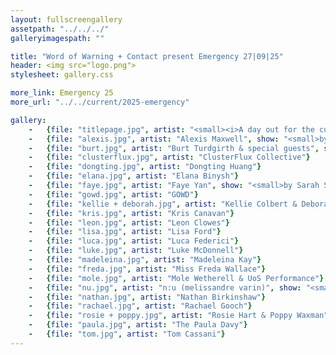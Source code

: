 ```yaml
---
layout: fullscreengallery
assetpath: "../../../"
galleryimagespath: ""

title: "Word of Warning + Contact present Emergency 27|09|25"
header: <img src="logo.png">
stylesheet: gallery.css

more_link: Emergency 25
more_url: "../../current/2025-emergency"

gallery:
    -   {file: "titlepage.jpg", artist: "<small><i>A day out for the curious at Contact, Sat 27 Sep 2025</i></small> · Action Hero"}
    -   {file: "alexis.jpg", artist: "Alexis Maxwell", show: "<small>by Brian Slater</small>"}
    -   {file: "burt.jpg", artist: "Burt Turdgirth & special guests", show: "<small>by Luke Bryant</small>"}
    -   {file: "clusterflux.jpg", artist: "ClusterFlux Collective"} 
    -   {file: "dongting.jpg", artist: "Dongting Huang"}
    -   {file: "elana.jpg", artist: "Elana Binysh"} 
    -   {file: "faye.jpg", artist: "Faye Yan", show: "<small>by Sarah Song</small>"}
    -   {file: "gowd.jpg", artist: "GOWD"} 
    -   {file: "kellie + deborah.jpg", artist: "Kellie Colbert & Deborah Newton"}
    -   {file: "kris.jpg", artist: "Kris Canavan"}
    -   {file: "leon.jpg", artist: "Leon Clowes"}
    -   {file: "lisa.jpg", artist: "Lisa Ford"}
    -   {file: "luca.jpg", artist: "Luca Federici"}
    -   {file: "luke.jpg", artist: "Luke McDonnell"}
    -   {file: "madeleina.jpg", artist: "Madeleina Kay"}
    -   {file: "freda.jpg", artist: "Miss Freda Wallace"} 
    -   {file: "mole.jpg", artist: "Mole Wetherell & UoS Performance"}
    -   {file: "nu.jpg", artist: "n:u (melissandre varin)", show: "<small>by Hans Gaston Op de Beeck</small>"}
    -   {file: "nathan.jpg", artist: "Nathan Birkinshaw"}
    -   {file: "rachael.jpg", artist: "Rachael Gooch"}
    -   {file: "rosie + poppy.jpg", artist: "Rosie Hart & Poppy Waxman"}
    -   {file: "paula.jpg", artist: "The Paula Davy"}
    -   {file: "tom.jpg", artist: "Tom Cassani"} 
---
```

